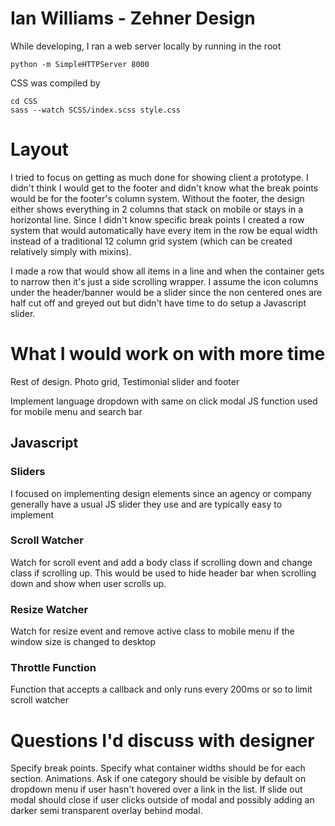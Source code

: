 # Ian Williams - Zehner Design
While developing, I ran a web server locally by running in the root

```
python -m SimpleHTTPServer 8000

```
CSS was compiled by
```
cd CSS
sass --watch SCSS/index.scss style.css
```
# Layout
I tried to focus on getting as much done for showing client a prototype. I didn't think I would get to the footer and didn't know what the break points would be for the footer's column system. Without the footer, the design either shows everything in 2 columns that stack on mobile or stays in a horizontal line. Since I didn't know specific break points I created a row system that would automatically have every item in the row be equal width instead of a traditional 12 column grid system (which can be created relatively simply with mixins).

I made a row that would show all items in a line and when the container gets to narrow then it's just a side scrolling wrapper. I assume the icon columns under the header/banner would be a slider since the non centered ones are half cut off and greyed out but didn't have time to do setup a Javascript slider.

# What I would work on with more time

Rest of design. Photo grid, Testimonial slider and footer

Implement language dropdown with same on click modal JS function used for mobile menu and search bar


## Javascript

### Sliders
I focused on implementing design elements since an agency or company generally have a usual JS slider they use and are typically easy to implement

### Scroll Watcher
Watch for scroll event and add a body class if scrolling down and change class if scrolling up. This would be used to hide header bar when scrolling down and show when user scrolls up.

### Resize Watcher
Watch for resize event and remove active class to mobile menu if the window size is changed to desktop


### Throttle Function
Function that accepts a callback and only runs every 200ms or so to limit scroll watcher

# Questions I'd discuss with designer

Specify break points. Specify what container widths should be for each section. Animations. Ask if one category should be visible by default on dropdown menu if user hasn't hovered over a link in the list. If slide out modal should close if user clicks outside of modal and possibly adding an darker semi transparent overlay behind modal.